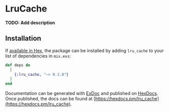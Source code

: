 # LruCache

**TODO: Add description**

## Installation

If [available in Hex](https://hex.pm/docs/publish), the package can be installed
by adding `lru_cache` to your list of dependencies in `mix.exs`:

```elixir
def deps do
  [
    {:lru_cache, "~> 0.1.0"}
  ]
end
```

Documentation can be generated with [ExDoc](https://github.com/elixir-lang/ex_doc)
and published on [HexDocs](https://hexdocs.pm). Once published, the docs can
be found at [https://hexdocs.pm/lru_cache](https://hexdocs.pm/lru_cache).

